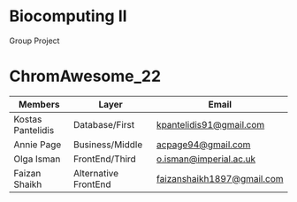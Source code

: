 # Biocomputing II
Group Project

# ChromAwesome_22
| Members  | Layer |  Email |
| --- | --- | --- |
| Kostas Pantelidis  | Database/First  |  kpantelidis91@gmail.com |
| Annie Page | Business/Middle  | acpage94@gmail.com  |
| Olga Isman  | FrontEnd/Third  | o.isman@imperial.ac.uk  |
| Faizan Shaikh | Alternative FrontEnd  | faizanshaikh1897@gmail.com  |
